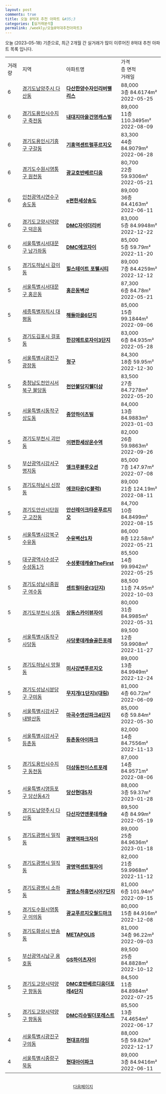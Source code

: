 ```yaml
---
layout: post
comments: true
title: 오늘 8억대 추천 아파트 &#35;3
categories: [실거래분석]
permalink: /weekly/오늘8억대추천아파트3
---
```


오늘 (2023-05-18) 기준으로, 최근 2개월 간 실거래가 많이 이루어진 8억대 추천 아파트 목록 입니다.

<table class="sortable">
  <tr>
    <td>거래량</td>
    <td>지역</td>
    <td>아파트명</td>
    <td>가격<br>층 면적<br>거래일</td>
  </tr>

  <tr class="item">
    <td>6</td>
    <td><a href="/apt/경기도남양주시다산동">경기도남양주시 다산동</a></td>
    <td style="font-weight: bold;"><a href="/apt/경기도남양주시다산동다산한양수자인리버팰리스">다산한양수자인리버팰리스</a></td>
    <td>88,000<br>3층  84.6174m²<br>2022-05-25</td>
  </tr>

  <tr class="item">
    <td>6</td>
    <td><a href="/apt/경기도용인시수지구죽전동">경기도용인시수지구 죽전동</a></td>
    <td style="font-weight: bold;"><a href="/apt/경기도용인시수지구죽전동내대지마을건영캐스빌">내대지마을건영캐스빌</a></td>
    <td>89,000<br>11층  110.3495m²<br>2022-08-09</td>
  </tr>

  <tr class="item">
    <td>6</td>
    <td><a href="/apt/경기도용인시기흥구구갈동">경기도용인시기흥구 구갈동</a></td>
    <td style="font-weight: bold;"><a href="/apt/경기도용인시기흥구구갈동기흥역센트럴푸르지오">기흥역센트럴푸르지오</a></td>
    <td>83,300<br>44층  84.9079m²<br>2022-06-28</td>
  </tr>

  <tr class="item">
    <td>6</td>
    <td><a href="/apt/경기도수원시영통구원천동">경기도수원시영통구 원천동</a></td>
    <td style="font-weight: bold;"><a href="/apt/경기도수원시영통구원천동광교호반베르디움">광교호반베르디움</a></td>
    <td>80,700<br>22층  59.9306m²<br>2022-05-21</td>
  </tr>

  <tr class="item">
    <td>6</td>
    <td><a href="/apt/인천광역시연수구송도동">인천광역시연수구 송도동</a></td>
    <td style="font-weight: bold;"><a href="/apt/인천광역시연수구송도동e편한세상송도">e편한세상송도</a></td>
    <td>89,000<br>36층  84.4163m²<br>2022-06-11</td>
  </tr>

  <tr class="item">
    <td>6</td>
    <td><a href="/apt/경기도고양시덕양구덕은동">경기도고양시덕양구 덕은동</a></td>
    <td style="font-weight: bold;"><a href="/apt/경기도고양시덕양구덕은동DMC자이더리버">DMC자이더리버</a></td>
    <td>83,000<br>5층  84.9948m²<br>2022-12-22</td>
  </tr>

  <tr class="item">
    <td>6</td>
    <td><a href="/apt/서울특별시서대문구남가좌동">서울특별시서대문구 남가좌동</a></td>
    <td style="font-weight: bold;"><a href="/apt/서울특별시서대문구남가좌동DMC에코자이">DMC에코자이</a></td>
    <td>85,000<br>5층  59.79m²<br>2022-11-20</td>
  </tr>

  <tr class="item">
    <td>5</td>
    <td><a href="/apt/경기도하남시감이동">경기도하남시 감이동</a></td>
    <td style="font-weight: bold;"><a href="/apt/경기도하남시감이동힐스테이트포웰시티">힐스테이트 포웰시티</a></td>
    <td>89,000<br>7층  84.4259m²<br>2022-12-12</td>
  </tr>

  <tr class="item">
    <td>5</td>
    <td><a href="/apt/서울특별시서대문구홍은동">서울특별시서대문구 홍은동</a></td>
    <td style="font-weight: bold;"><a href="/apt/서울특별시서대문구홍은동홍은동벽산">홍은동벽산</a></td>
    <td>87,300<br>6층  84.78m²<br>2022-05-21</td>
  </tr>

  <tr class="item">
    <td>5</td>
    <td><a href="/apt/세종특별자치시대평동">세종특별자치시 대평동</a></td>
    <td style="font-weight: bold;"><a href="/apt/세종특별자치시대평동해들마을6단지">해들마을6단지</a></td>
    <td>85,000<br>15층  99.1844m²<br>2022-09-06</td>
  </tr>

  <tr class="item">
    <td>5</td>
    <td><a href="/apt/경기도김포시걸포동">경기도김포시 걸포동</a></td>
    <td style="font-weight: bold;"><a href="/apt/경기도김포시걸포동한강메트로자이3단지">한강메트로자이3단지</a></td>
    <td>83,000<br>6층  84.935m²<br>2022-05-28</td>
  </tr>

  <tr class="item">
    <td>5</td>
    <td><a href="/apt/서울특별시광진구광장동">서울특별시광진구 광장동</a></td>
    <td style="font-weight: bold;"><a href="/apt/서울특별시광진구광장동청구">청구</a></td>
    <td>84,300<br>18층  59.95m²<br>2022-12-30</td>
  </tr>

  <tr class="item">
    <td>5</td>
    <td><a href="/apt/충청남도천안시서북구불당동">충청남도천안시서북구 불당동</a></td>
    <td style="font-weight: bold;"><a href="/apt/충청남도천안시서북구불당동천안불당지웰더샵">천안불당지웰더샵</a></td>
    <td>83,500<br>27층  84.7278m²<br>2022-05-20</td>
  </tr>

  <tr class="item">
    <td>5</td>
    <td><a href="/apt/서울특별시동작구상도동">서울특별시동작구 상도동</a></td>
    <td style="font-weight: bold;"><a href="/apt/서울특별시동작구상도동중앙하이츠빌">중앙하이츠빌</a></td>
    <td>84,000<br>13층  84.9883m²<br>2023-01-03</td>
  </tr>

  <tr class="item">
    <td>5</td>
    <td><a href="/apt/경기도부천시괴안동">경기도부천시 괴안동</a></td>
    <td style="font-weight: bold;"><a href="/apt/경기도부천시괴안동이편한세상온수역">이편한세상온수역</a></td>
    <td>82,000<br>26층  59.9863m²<br>2022-09-26</td>
  </tr>

  <tr class="item">
    <td>5</td>
    <td><a href="/apt/부산광역시강서구명지동">부산광역시강서구 명지동</a></td>
    <td style="font-weight: bold;"><a href="/apt/부산광역시강서구명지동엘크루블루오션">엘크루블루오션</a></td>
    <td>85,000<br>7층  147.97m²<br>2022-07-08</td>
  </tr>

  <tr class="item">
    <td>5</td>
    <td><a href="/apt/경기도하남시신장동">경기도하남시 신장동</a></td>
    <td style="font-weight: bold;"><a href="/apt/경기도하남시신장동에코타운(C블럭)">에코타운(C블럭)</a></td>
    <td>89,000<br>21층  124.19m²<br>2022-08-11</td>
  </tr>

  <tr class="item">
    <td>5</td>
    <td><a href="/apt/경기도안산시단원구고잔동">경기도안산시단원구 고잔동</a></td>
    <td style="font-weight: bold;"><a href="/apt/경기도안산시단원구고잔동안산레이크타운푸르지오">안산레이크타운푸르지오</a></td>
    <td>84,700<br>10층  84.8499m²<br>2022-08-15</td>
  </tr>

  <tr class="item">
    <td>5</td>
    <td><a href="/apt/서울특별시강북구수유동">서울특별시강북구 수유동</a></td>
    <td style="font-weight: bold;"><a href="/apt/서울특별시강북구수유동수유벽산1차">수유벽산1차</a></td>
    <td>86,000<br>8층  122.58m²<br>2022-05-21</td>
  </tr>

  <tr class="item">
    <td>5</td>
    <td><a href="/apt/대구광역시수성구수성동1가">대구광역시수성구 수성동1가</a></td>
    <td style="font-weight: bold;"><a href="/apt/대구광역시수성구수성동1가수성롯데캐슬TheFirst">수성롯데캐슬TheFirst</a></td>
    <td>85,500<br>14층  99.9942m²<br>2022-05-25</td>
  </tr>

  <tr class="item">
    <td>5</td>
    <td><a href="/apt/경기도성남시중원구여수동">경기도성남시중원구 여수동</a></td>
    <td style="font-weight: bold;"><a href="/apt/경기도성남시중원구여수동센트럴타운(3단지)">센트럴타운(3단지)</a></td>
    <td>88,500<br>11층  74.95m²<br>2022-10-03</td>
  </tr>

  <tr class="item">
    <td>5</td>
    <td><a href="/apt/경기도부천시상동">경기도부천시 상동</a></td>
    <td style="font-weight: bold;"><a href="/apt/경기도부천시상동상동스카이뷰자이">상동스카이뷰자이</a></td>
    <td>80,000<br>31층  84.9985m²<br>2022-05-31</td>
  </tr>

  <tr class="item">
    <td>5</td>
    <td><a href="/apt/서울특별시동작구사당동">서울특별시동작구 사당동</a></td>
    <td style="font-weight: bold;"><a href="/apt/서울특별시동작구사당동사당롯데캐슬골든포레">사당롯데캐슬골든포레</a></td>
    <td>89,500<br>12층  59.9908m²<br>2022-11-27</td>
  </tr>

  <tr class="item">
    <td>5</td>
    <td><a href="/apt/경기도하남시망월동">경기도하남시 망월동</a></td>
    <td style="font-weight: bold;"><a href="/apt/경기도하남시망월동미사강변푸르지오">미사강변푸르지오</a></td>
    <td>89,000<br>13층  84.9949m²<br>2022-12-24</td>
  </tr>

  <tr class="item">
    <td>5</td>
    <td><a href="/apt/경기도성남시분당구구미동">경기도성남시분당구 구미동</a></td>
    <td style="font-weight: bold;"><a href="/apt/경기도성남시분당구구미동무지개(1단지)(대림)">무지개(1단지)(대림)</a></td>
    <td>81,000<br>4층  60.72m²<br>2022-06-09</td>
  </tr>

  <tr class="item">
    <td>5</td>
    <td><a href="/apt/서울특별시강서구내발산동">서울특별시강서구 내발산동</a></td>
    <td style="font-weight: bold;"><a href="/apt/서울특별시강서구내발산동마곡수명산파크4단지">마곡수명산파크4단지</a></td>
    <td>85,000<br>6층  59.84m²<br>2022-05-30</td>
  </tr>

  <tr class="item">
    <td>5</td>
    <td><a href="/apt/서울특별시강서구등촌동">서울특별시강서구 등촌동</a></td>
    <td style="font-weight: bold;"><a href="/apt/서울특별시강서구등촌동등촌동아이파크">등촌동아이파크</a></td>
    <td>82,000<br>14층  84.7556m²<br>2022-11-13</td>
  </tr>

  <tr class="item">
    <td>5</td>
    <td><a href="/apt/경기도용인시수지구동천동">경기도용인시수지구 동천동</a></td>
    <td style="font-weight: bold;"><a href="/apt/경기도용인시수지구동천동더샵동천이스트포레">더샵동천이스트포레</a></td>
    <td>87,000<br>14층  84.9571m²<br>2022-08-06</td>
  </tr>

  <tr class="item">
    <td>5</td>
    <td><a href="/apt/서울특별시영등포구당산동4가">서울특별시영등포구 당산동4가</a></td>
    <td style="font-weight: bold;"><a href="/apt/서울특별시영등포구당산동4가당산현대5차">당산현대5차</a></td>
    <td>88,000<br>3층  59.37m²<br>2023-01-28</td>
  </tr>

  <tr class="item">
    <td>5</td>
    <td><a href="/apt/경기도남양주시다산동">경기도남양주시 다산동</a></td>
    <td style="font-weight: bold;"><a href="/apt/경기도남양주시다산동다산자연앤롯데캐슬">다산자연앤롯데캐슬</a></td>
    <td>89,500<br>4층  84.99m²<br>2022-05-19</td>
  </tr>

  <tr class="item">
    <td>5</td>
    <td><a href="/apt/경기도광명시일직동">경기도광명시 일직동</a></td>
    <td style="font-weight: bold;"><a href="/apt/경기도광명시일직동광명역파크자이">광명역파크자이</a></td>
    <td>89,000<br>25층  84.9636m²<br>2023-01-18</td>
  </tr>

  <tr class="item">
    <td>5</td>
    <td><a href="/apt/경기도광명시일직동">경기도광명시 일직동</a></td>
    <td style="font-weight: bold;"><a href="/apt/경기도광명시일직동광명역센트럴자이">광명역센트럴자이</a></td>
    <td>82,000<br>21층  59.9968m²<br>2022-11-12</td>
  </tr>

  <tr class="item">
    <td>5</td>
    <td><a href="/apt/경기도광명시소하동">경기도광명시 소하동</a></td>
    <td style="font-weight: bold;"><a href="/apt/경기도광명시소하동광명소하휴먼시아7단지">광명소하휴먼시아7단지</a></td>
    <td>81,000<br>6층  101.94m²<br>2022-09-15</td>
  </tr>

  <tr class="item">
    <td>5</td>
    <td><a href="/apt/경기도수원시영통구이의동">경기도수원시영통구 이의동</a></td>
    <td style="font-weight: bold;"><a href="/apt/경기도수원시영통구이의동광교푸르지오월드마크">광교푸르지오월드마크</a></td>
    <td>80,000<br>15층  84.916m²<br>2022-12-08</td>
  </tr>

  <tr class="item">
    <td>5</td>
    <td><a href="/apt/경기도화성시반송동">경기도화성시 반송동</a></td>
    <td style="font-weight: bold;"><a href="/apt/경기도화성시반송동METAPOLIS">METAPOLIS</a></td>
    <td>81,000<br>34층  96.22m²<br>2022-09-03</td>
  </tr>

  <tr class="item">
    <td>5</td>
    <td><a href="/apt/부산광역시남구용호동">부산광역시남구 용호동</a></td>
    <td style="font-weight: bold;"><a href="/apt/부산광역시남구용호동GS하이츠자이">GS하이츠자이</a></td>
    <td>89,500<br>25층  84.8828m²<br>2022-10-12</td>
  </tr>

  <tr class="item">
    <td>5</td>
    <td><a href="/apt/경기도고양시덕양구향동동">경기도고양시덕양구 향동동</a></td>
    <td style="font-weight: bold;"><a href="/apt/경기도고양시덕양구향동동DMC호반베르디움더포레4단지">DMC호반베르디움더포레4단지</a></td>
    <td>84,500<br>11층  84.8984m²<br>2022-07-25</td>
  </tr>

  <tr class="item">
    <td>5</td>
    <td><a href="/apt/경기도고양시덕양구향동동">경기도고양시덕양구 향동동</a></td>
    <td style="font-weight: bold;"><a href="/apt/경기도고양시덕양구향동동DMC리슈빌더포레스트">DMC리슈빌더포레스트</a></td>
    <td>85,500<br>13층  74.4654m²<br>2022-06-17</td>
  </tr>

  <tr class="item">
    <td>4</td>
    <td><a href="/apt/서울특별시광진구구의동">서울특별시광진구 구의동</a></td>
    <td style="font-weight: bold;"><a href="/apt/서울특별시광진구구의동현대프라임">현대프라임</a></td>
    <td>88,000<br>5층  59.82m²<br>2022-12-17</td>
  </tr>

  <tr class="item">
    <td>4</td>
    <td><a href="/apt/서울특별시중랑구묵동">서울특별시중랑구 묵동</a></td>
    <td style="font-weight: bold;"><a href="/apt/서울특별시중랑구묵동현대아이파크">현대아이파크</a></td>
    <td>89,000<br>3층  84.9416m²<br>2022-06-11</td>
  </tr>

  <tr>
      <script async src="https://pagead2.googlesyndication.com/pagead/js/adsbygoogle.js?client=ca-pub-3485438051770037"
          crossorigin="anonymous"></script>
      <ins class="adsbygoogle"
          style="display:block"
          data-ad-format="fluid"
          data-ad-layout-key="-fb+5w+4e-db+86"
          data-ad-client="ca-pub-3485438051770037"
          data-ad-slot="1827090281"></ins>
      <script>
          (adsbygoogle = window.adsbygoogle || []).push({});
      </script>
  </tr>
    
</table>

<br>
<center><a href="/weekly/오늘8억대추천아파트">다음페이지</a></center>
<br><br>
